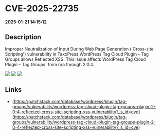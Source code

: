 # CVE-2025-22735

**2025-01-21 14:15:12**

## Description
Improper Neutralization of Input During Web Page Generation ('Cross-site Scripting') vulnerability in TaxoPress WordPress Tag Cloud Plugin – Tag Groups allows Reflected XSS. This issue affects WordPress Tag Cloud Plugin – Tag Groups: from n/a through 2.0.4.

![](https://img.shields.io/static/v1?label=Score&message=7.1&color=red)
![](https://img.shields.io/static/v1?label=Severity&message=HIGH&color=red)
![](https://img.shields.io/static/v1?label=CWE&message=XSS&color=green)

## Links
- [https://patchstack.com/database/wordpress/plugin/tag-groups/vulnerability/wordpress-tag-cloud-plugin-tag-groups-plugin-2-0-4-reflected-cross-site-scripting-xss-vulnerability?_s_id=cve](https://patchstack.com/database/wordpress/plugin/tag-groups/vulnerability/wordpress-tag-cloud-plugin-tag-groups-plugin-2-0-4-reflected-cross-site-scripting-xss-vulnerability?_s_id=cve)
